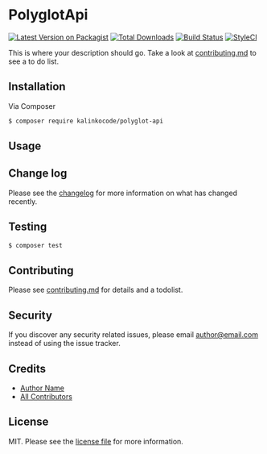 # PolyglotApi

[![Latest Version on Packagist][ico-version]][link-packagist]
[![Total Downloads][ico-downloads]][link-downloads]
[![Build Status][ico-travis]][link-travis]
[![StyleCI][ico-styleci]][link-styleci]

This is where your description should go. Take a look at [contributing.md](contributing.md) to see a to do list.

## Installation

Via Composer

``` bash
$ composer require kalinkocode/polyglot-api
```

## Usage

## Change log

Please see the [changelog](changelog.md) for more information on what has changed recently.

## Testing

``` bash
$ composer test
```

## Contributing

Please see [contributing.md](contributing.md) for details and a todolist.

## Security

If you discover any security related issues, please email author@email.com instead of using the issue tracker.

## Credits

- [Author Name][link-author]
- [All Contributors][link-contributors]

## License

MIT. Please see the [license file](license.md) for more information.

[ico-version]: https://img.shields.io/packagist/v/kalinkocode/polyglot-api.svg?style=flat-square
[ico-downloads]: https://img.shields.io/packagist/dt/kalinkocode/polyglot-api.svg?style=flat-square
[ico-travis]: https://img.shields.io/travis/kalinkocode/polyglot-api/master.svg?style=flat-square
[ico-styleci]: https://styleci.io/repos/12345678/shield

[link-packagist]: https://packagist.org/packages/kalinkocode/polyglot-api
[link-downloads]: https://packagist.org/packages/kalinkocode/polyglot-api
[link-travis]: https://travis-ci.org/kalinkocode/polyglot-api
[link-styleci]: https://styleci.io/repos/12345678
[link-author]: https://github.com/kalinkocode
[link-contributors]: ../../contributors
